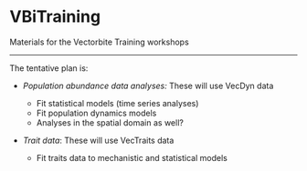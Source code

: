 # VBiTraining
Materials for the Vectorbite Training workshops

----
The tentative plan is:
* *Population abundance data analyses:* These will use VecDyn data
  - Fit statistical models (time series analyses)
  - Fit population dynamics models
  - Analyses in the spatial domain as well?

* *Trait data*: These will use VecTraits data
  - Fit traits data to mechanistic and statistical models   
